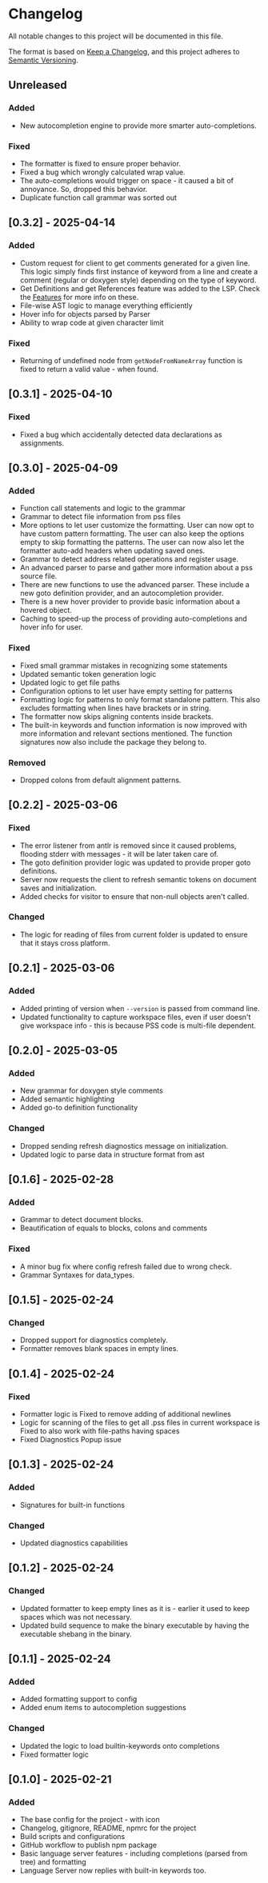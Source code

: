 # Changelog

All notable changes to this project will be documented in this file.

The format is based on [Keep a Changelog](https://keepachangelog.com/en/1.1.0/),
and this project adheres to [Semantic Versioning](https://semver.org/spec/v2.0.0.html).

## Unreleased

### Added

- New autocompletion engine to provide more smarter auto-completions.

### Fixed

- The formatter is fixed to ensure proper behavior.
- Fixed a bug which wrongly calculated wrap value.
- The auto-completions would trigger on space - it caused a bit of annoyance. So, dropped this behavior.
- Duplicate function call grammar was sorted out

## [0.3.2] - 2025-04-14

### Added

- Custom request for client to get comments generated for a given line. This logic simply finds first instance of keyword from a line and create a comment (regular or doxygen style) depending on the type of keyword.
- Get Definitions and get References feature was added to the LSP. Check the [Features](FEATURES.md#go-to-definition-go-to-declaration-references) for more info on these.
- File-wise AST logic to manage everything efficiently
- Hover info for objects parsed by Parser
- Ability to wrap code at given character limit

### Fixed

- Returning of undefined node from `getNodeFromNameArray` function is fixed to return a valid value - when found.

## [0.3.1] - 2025-04-10

### Fixed

- Fixed a bug which accidentally detected data declarations as assignments.

## [0.3.0] - 2025-04-09

### Added

- Function call statements and logic to the grammar
- Grammar to detect file information from pss files
- More options to let user customize the formatting. User can now opt to have custom pattern formatting. The user can also keep the options empty to skip formatting the patterns. The user can now also let the formatter auto-add headers when updating saved ones.
- Grammar to detect address related operations and register usage.
- An advanced parser to parse and gather more information about a pss source file.
- There are new functions to use the advanced parser. These include a new goto definition provider, and an autocompletion provider.
- There is a new hover provider to provide basic information about a hovered object.
- Caching to speed-up the process of providing auto-completions and hover info for user.

### Fixed

- Fixed small grammar mistakes in recognizing some statements
- Updated semantic token generation logic
- Updated logic to get file paths
- Configuration options to let user have empty setting for patterns
- Formatting logic for patterns to only format standalone pattern. This also excludes formatting when lines have brackets or in string.
- The formatter now skips aligning contents inside brackets.
- The built-in keywords and function information is now improved with more information and relevant sections mentioned. The function signatures now also include the package they belong to.

### Removed

- Dropped colons from default alignment patterns.

## [0.2.2] - 2025-03-06

### Fixed

- The error listener from antlr is removed since it caused problems, flooding stderr with messages - it will be later taken care of.
- The goto definition provider logic was updated to provide proper goto definitions.
- Server now requests the client to refresh semantic tokens on document saves and initialization.
- Added checks for visitor to ensure that non-null objects aren't called.

### Changed

- The logic for reading of files from current folder is updated to ensure that it stays cross platform.

## [0.2.1] - 2025-03-06

### Added

- Added printing of version when `--version` is passed from command line.
- Updated functionality to capture workspace files, even if user doesn't give workspace info - this is because PSS code is multi-file dependent.

## [0.2.0] - 2025-03-05

### Added

- New grammar for doxygen style comments
- Added semantic highlighting
- Added go-to definition functionality

### Changed

- Dropped sending refresh diagnostics message on initialization.
- Updated logic to parse data in structure format from ast

## [0.1.6] - 2025-02-28

### Added

- Grammar to detect document blocks.
- Beautification of equals to blocks, colons and comments

### Fixed

- A minor bug fix where config refresh failed due to wrong check.
- Grammar Syntaxes for data_types.

## [0.1.5] - 2025-02-24

### Changed

- Dropped support for diagnostics completely.
- Formatter removes blank spaces in empty lines.

## [0.1.4] - 2025-02-24

### Fixed

- Formatter logic is Fixed to remove adding of additional newlines
- Logic for scanning of the files to get all .pss files in current workspace is Fixed to also work with file-paths having spaces
- Fixed Diagnostics Popup issue

## [0.1.3] - 2025-02-24

### Added

- Signatures for built-in functions

### Changed

- Updated diagnostics capabilities

## [0.1.2] - 2025-02-24

### Changed

- Updated formatter to keep empty lines as it is - earlier it used to keep spaces which was not necessary.
- Updated build sequence to make the binary executable by having the executable shebang in the binary.

## [0.1.1] - 2025-02-24

### Added

- Added formatting support to config
- Added enum items to autocompletion suggestions

### Changed

- Updated the logic to load builtin-keywords onto completions
- Fixed formatter logic

## [0.1.0] - 2025-02-21

### Added

- The base config for the project - with icon
- Changelog, gitignore, README, npmrc for the project
- Build scripts and configurations
- GitHub workflow to publish npm package
- Basic language server features - including completions (parsed from tree) and formatting
- Language Server now replies with built-in keywords too.
